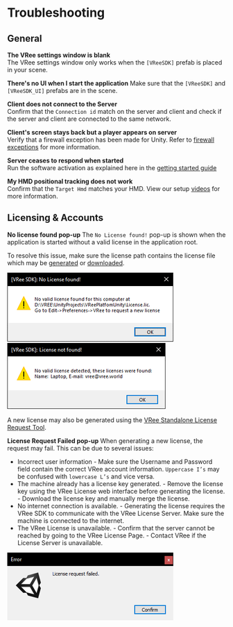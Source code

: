 # Troubleshooting

## General

**The VRee settings window is blank**  
The VRee settings window only works when the `[VReeSDK]` prefab is placed in your scene.

**There's no UI when I start the application**
Make sure that the `[VReeSDK]` and `[VReeSDK_UI]` prefabs are in the scene.

**Client does not connect to the Server**  
Confirm that the `Connection id` match on the server and client and check if the server and client are connected to the same network.

**Client's screen stays back but a player appears on server**  
Verify that a firewall exception has been made for Unity. Refer to [firewall exceptions](getting-started.md/#firewall) for more information.

**Server ceases to respond when started**  
Run the software activation as explained here in the [getting started guide](getting-started.md/#installing-prerequisites)

**My HMD positional tracking does not work**  
Confirm that the `Target Hmd` matches your HMD. View our setup [videos](http://developer.vree.world/trainingvideos) for more information.

## Licensing & Accounts

**No license found pop-up**
The `No License found!` pop-up is shown when the application is started without a valid license in the application root.

To resolve this issue, make sure the license path contains the license file which may be [generated](getting-started.md#generating-a-license) or [downloaded](#license-management).

![Alt](./images/license/no-license-found.png "No license found.")
![Alt](./images/license/license-not-found.png "License not found!")

A new license may also be generated using the [VRee Standalone License Request Tool](https://developer.vree.world/Downloads).

**License Request Failed pop-up**
When generating a new license, the request may fail. This can be due to several issues:

- Incorrect user information - Make sure the Username and Password field contain the correct VRee account information. `Uppercase I’s` may be confused with `lowercase L’s` and vice versa.
- The machine already has a license key generated. - Remove the license key using the VRee License web interface before generating the license. - Download the license key and manually merge the license.
- No internet connection is available. - Generating the license requires the VRee SDK to communicate with the VRee License Server. Make sure the machine is connected to the internet.
- The VRee License is unavailable. - Confirm that the server cannot be reached by going to the VRee License Page. - Contact VRee if the License Server is unavailable.

![Alt](./images/license/license-request-failed.png "License not found!")
